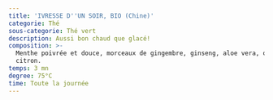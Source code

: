 ```yaml
---
title: 'IVRESSE D''UN SOIR, BIO (Chine)'
categorie: Thé
sous-categorie: Thé vert
description: Aussi bon chaud que glacé!
composition: >-
  Menthe poivrée et douce, morceaux de gingembre, ginseng, aloe vera, orange et
  citron.
temps: 3 mn
degree: 75°C
time: Toute la journée
---
```


